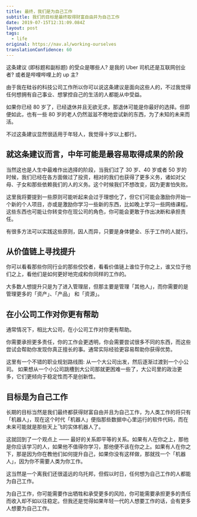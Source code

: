 ```yaml
---
title: 最终，我们是为自己工作
subtitle: 我们的目标是最终取得财富自由并为自己工作
date: 2019-07-15T12:31:09.084Z
layout: post
tags:
  - life
original: https://nav.al/working-ourselves
translationConfidence: 60
---
```



这条建议 (即标题和副标题) 的受众是哪些人? 是我的 Uber 司机还是互联网创业者? 或者是哔哩哔哩上的 up 主?

由于我在硅谷的科技公司工作所以你可以说这条建议是面向这些人的，不过我觉得任何想拥有自己事业、想掌控自己的生活的人都能从中受益。

如果你已经 80 岁了，已经退休并且无欲无求，那退休可能是你最好的选择。但即便如此，也有一些 80 岁的老人仍然滋滋不倦地尝试新的东西，为了未知的未来而活。

不过这条建议显然很适用于年轻人，我觉得十岁以上都行。

## 就这条建议而言，中年可能是最容易取得成果的阶段

当然这也是人生中最难作出选择的阶段，当我们过了 30 岁、40 岁或者 50 岁的时候，我们已经在各方面做过了投资，相对的我们也获得了更多义务，诸如对父母、子女和那些依赖我们的人的义务。这个时候我们不想改变，因为更害怕失败。

这里我将要提到一些原则可能听起来会过于理想化了，但它们可能会激励你开始一个新的个人项目，亦或是激励你学习一些新的东西，比如晚上学习一些网络课程。这些东西也可能让你转变你在现公司的角色，你可能会更敢于作出决断和承担责任。

有很多方法可以实践这些原则，因人而异，只要是身体健全、乐于工作的人就行。

## 从价值链上寻找提升

你可以看看那些你同行业的那些佼佼者，看看价值链上谁位于你之上，谁又位于他们之上，看他们是如何更好地完成和你同样的工作的。

大多数人想提升只是为了进入管理层，但那主要是管理「其他人」，而你需要的是管理更多的「资产」、「产品」 和「资源」。

## 在小公司工作对你更有帮助

通常情况下，相比大公司，在小公司工作对你更有帮助。

你需要承担更多责任，你的工作会更透明，你会需要尝试很多不同的东西，而这些尝试会帮助你发现你真正擅长的事。通常实际经验更容易帮助你获得优势。

这里有一个不错的职业规划路线图: 从一个大公司出发，然后逐渐过渡到一个小公司。 如果想从一个小公司跳槽到大公司那就更困难一些了，大公司里的政治更多，它们更倾向于稳定性而不是创新性。

## 目标是为自己工作

长期的目标当然是我们最终都获得财富自由并且为自己工作，为人类工作的将只有「机器人」，现在这个时代「机器人」便指那些数据中心里运行的软件代码，而在未来可能就是那些天上飞的实体机器人了。

这就回到了一个观点上 —— 最好的关系即平等的关系。如果有人在你之上，那他是你应该学习的人，如果他不值得你学习，那他便不该在你之上。如果有人在你之下，那是因为你在教他们如何提升自己，如果你没有这样做，那就找一个「机器人」，因为你不需要人类为你工作。

这当然是一个离我们还很遥远的乌托邦，但假以时日，任何想为自己工作的人都能为自己工作。

为自己工作，你可能需要作出牺牲和承受更多的风险，你可能需要承担更多的责任而收入却不如以往稳定。但我还是觉得如果年轻一代的人想要工作的话，会有更多人想要为自己工作。
